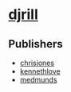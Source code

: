 # [djrill](https://pypi.org/project/djrill)



## Publishers
- [chrisjones](https://pypi.org/user/chrisjones)
- [kennethlove](https://pypi.org/user/kennethlove)
- [medmunds](https://pypi.org/user/medmunds)

